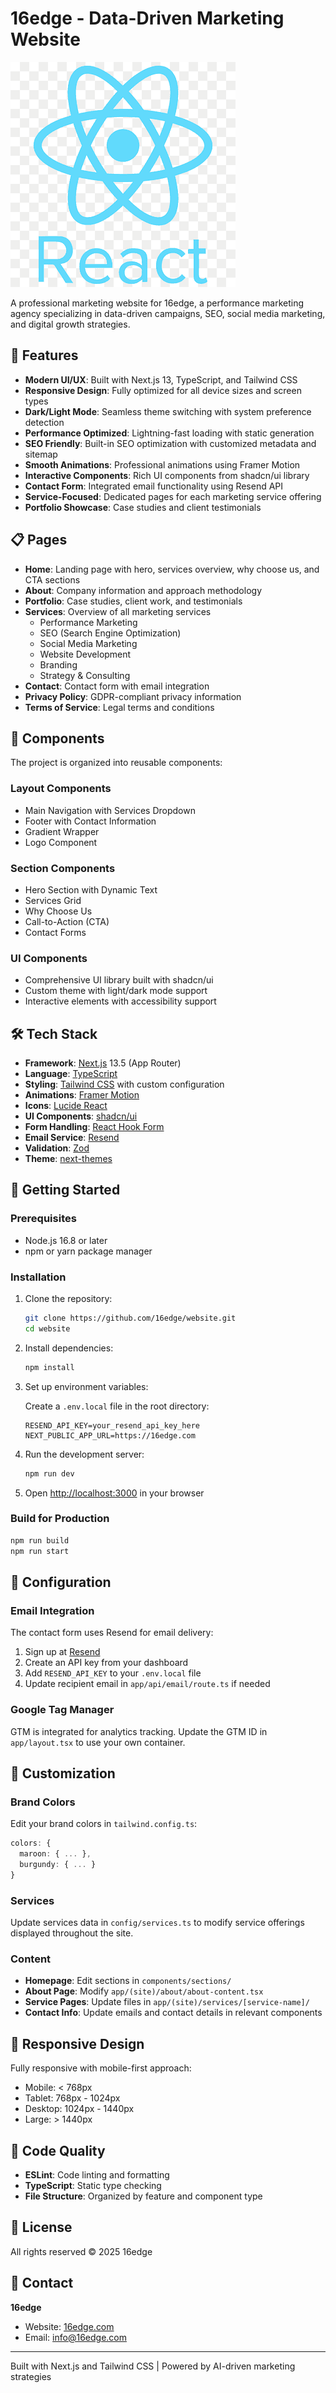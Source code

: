 # 16edge - Data-Driven Marketing Website

![16edge](image.png)

A professional marketing website for 16edge, a performance marketing agency specializing in data-driven campaigns, SEO, social media marketing, and digital growth strategies.

## 🚀 Features

- **Modern UI/UX**: Built with Next.js 13, TypeScript, and Tailwind CSS
- **Responsive Design**: Fully optimized for all device sizes and screen types
- **Dark/Light Mode**: Seamless theme switching with system preference detection
- **Performance Optimized**: Lightning-fast loading with static generation
- **SEO Friendly**: Built-in SEO optimization with customized metadata and sitemap
- **Smooth Animations**: Professional animations using Framer Motion
- **Interactive Components**: Rich UI components from shadcn/ui library
- **Contact Form**: Integrated email functionality using Resend API
- **Service-Focused**: Dedicated pages for each marketing service offering
- **Portfolio Showcase**: Case studies and client testimonials

## 📋 Pages

- **Home**: Landing page with hero, services overview, why choose us, and CTA sections
- **About**: Company information and approach methodology
- **Portfolio**: Case studies, client work, and testimonials
- **Services**: Overview of all marketing services
  - Performance Marketing
  - SEO (Search Engine Optimization)
  - Social Media Marketing
  - Website Development
  - Branding
  - Strategy & Consulting
- **Contact**: Contact form with email integration
- **Privacy Policy**: GDPR-compliant privacy information
- **Terms of Service**: Legal terms and conditions

## 🧩 Components

The project is organized into reusable components:

### Layout Components
- Main Navigation with Services Dropdown
- Footer with Contact Information
- Gradient Wrapper
- Logo Component

### Section Components
- Hero Section with Dynamic Text
- Services Grid
- Why Choose Us
- Call-to-Action (CTA)
- Contact Forms

### UI Components
- Comprehensive UI library built with shadcn/ui
- Custom theme with light/dark mode support
- Interactive elements with accessibility support

## 🛠️ Tech Stack

- **Framework**: [Next.js](https://nextjs.org/) 13.5 (App Router)
- **Language**: [TypeScript](https://www.typescriptlang.org/)
- **Styling**: [Tailwind CSS](https://tailwindcss.com/) with custom configuration
- **Animations**: [Framer Motion](https://www.framer.com/motion/)
- **Icons**: [Lucide React](https://lucide.dev/)
- **UI Components**: [shadcn/ui](https://ui.shadcn.com/)
- **Form Handling**: [React Hook Form](https://react-hook-form.com/)
- **Email Service**: [Resend](https://resend.io/)
- **Validation**: [Zod](https://github.com/colinhacks/zod)
- **Theme**: [next-themes](https://github.com/pacocoursey/next-themes)

## 🚀 Getting Started

### Prerequisites

- Node.js 16.8 or later
- npm or yarn package manager

### Installation

1. Clone the repository:
   ```bash
   git clone https://github.com/16edge/website.git
   cd website
   ```

2. Install dependencies:
   ```bash
   npm install
   ```

3. Set up environment variables:
   
   Create a `.env.local` file in the root directory:
   ```env
   RESEND_API_KEY=your_resend_api_key_here
   NEXT_PUBLIC_APP_URL=https://16edge.com
   ```

4. Run the development server:
   ```bash
   npm run dev
   ```

5. Open [http://localhost:3000](http://localhost:3000) in your browser

### Build for Production

```bash
npm run build
npm run start
```

## 📝 Configuration

### Email Integration

The contact form uses Resend for email delivery:

1. Sign up at [Resend](https://resend.io/)
2. Create an API key from your dashboard
3. Add `RESEND_API_KEY` to your `.env.local` file
4. Update recipient email in `app/api/email/route.ts` if needed

### Google Tag Manager

GTM is integrated for analytics tracking. Update the GTM ID in `app/layout.tsx` to use your own container.

## 🎨 Customization

### Brand Colors

Edit your brand colors in `tailwind.config.ts`:
```typescript
colors: {
  maroon: { ... },
  burgundy: { ... }
}
```

### Services

Update services data in `config/services.ts` to modify service offerings displayed throughout the site.

### Content

- **Homepage**: Edit sections in `components/sections/`
- **About Page**: Modify `app/(site)/about/about-content.tsx`
- **Service Pages**: Update files in `app/(site)/services/[service-name]/`
- **Contact Info**: Update emails and contact details in relevant components

## 📱 Responsive Design

Fully responsive with mobile-first approach:
- Mobile: < 768px
- Tablet: 768px - 1024px
- Desktop: 1024px - 1440px
- Large: > 1440px

## 🧪 Code Quality

- **ESLint**: Code linting and formatting
- **TypeScript**: Static type checking
- **File Structure**: Organized by feature and component type

## 📄 License

All rights reserved © 2025 16edge

## 👥 Contact

**16edge**
- Website: [16edge.com](https://16edge.com)
- Email: info@16edge.com

---

Built with Next.js and Tailwind CSS | Powered by AI-driven marketing strategies 